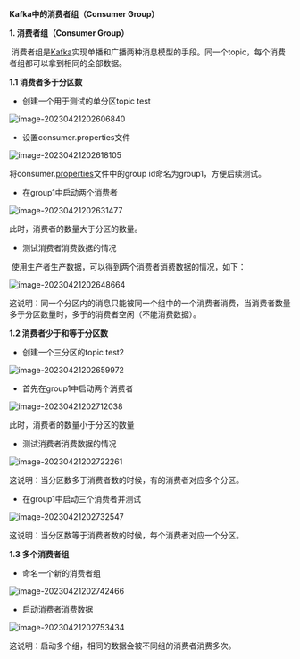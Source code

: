 **Kafka中的消费者组（Consumer Group）**

**1. 消费者组（Consumer Group）**

​    消费者组是[Kafka](https://so.csdn.net/so/search?q=Kafka&spm=1001.2101.3001.7020)实现单播和广播两种消息模型的手段。同一个topic，每个消费者组都可以拿到相同的全部数据。

**1.1 消费者多于分区数**

- 创建一个用于测试的单分区topic test

![image-20230421202606840](C:\Users\11650\Documents\typora\Image\image-20230421202606840.png)

- 设置consumer.properties文件

![image-20230421202618105](C:\Users\11650\Documents\typora\Image\image-20230421202618105.png)

  将consumer.[properties](https://so.csdn.net/so/search?q=properties&spm=1001.2101.3001.7020)文件中的group id命名为group1，方便后续测试。

- 在group1中启动两个消费者

![image-20230421202631477](C:\Users\11650\Documents\typora\Image\image-20230421202631477.png)

 此时，消费者的数量大于分区的数量。

- 测试消费者消费数据的情况

​    使用生产者生产数据，可以得到两个消费者消费数据的情况，如下：

![image-20230421202648664](C:\Users\11650\Documents\typora\Image\image-20230421202648664.png)

 这说明：同一个分区内的消息只能被同一个组中的一个消费者消费，当消费者数量多于分区数量时，多于的消费者空闲（不能消费数据）。

**1.2 消费者少于和等于分区数**

- 创建一个三分区的topic test2

![image-20230421202659972](C:\Users\11650\Documents\typora\Image\image-20230421202659972.png)

- 首先在group1中启动两个消费者

![image-20230421202712038](C:\Users\11650\Documents\typora\Image\image-20230421202712038.png)

 此时，消费者的数量小于分区的数量

- 测试消费者消费数据的情况

![image-20230421202722261](C:\Users\11650\Documents\typora\Image\image-20230421202722261.png)

 这说明：当分区数多于消费者数的时候，有的消费者对应多个分区。

- 在group1中启动三个消费者并测试

![image-20230421202732547](C:\Users\11650\Documents\typora\Image\image-20230421202732547.png)

   这说明：当分区数等于消费者数的时候，每个消费者对应一个分区。

**1.3 多个消费者组**

- 命名一个新的消费者组

![image-20230421202742466](C:\Users\11650\Documents\typora\Image\image-20230421202742466.png)

- 启动消费者消费数据

![image-20230421202753434](C:\Users\11650\Documents\typora\Image\image-20230421202753434.png)

这说明：启动多个组，相同的数据会被不同组的消费者消费多次。